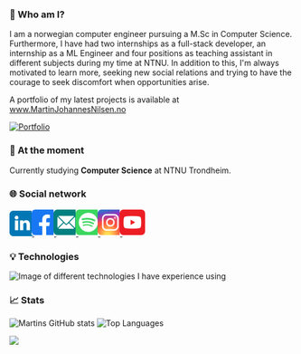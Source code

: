 ### 👋 Who am I?

I am a norwegian computer engineer pursuing a M.Sc in Computer Science. Furthermore, I have had two internships as a full-stack developer, an internship as a ML Engineer and four positions as teaching assistant in different subjects during my time at NTNU. In addition to this, I'm always motivated to learn more, seeking new social relations and trying to have the courage to seek discomfort when opportunities arise.

A portfolio of my latest projects is available at www.MartinJohannesNilsen.no

[![Portfolio](https://github.com/Martinnilsen99/Martinnilsen99/blob/main/assets/img/dark_profileHeaderv3.png "Portfolio")](https://martinnilsen.no)

### 🔭 At the moment

Currently studying **Computer Science** at NTNU Trondheim. 

### 🌐 Social network

<a href="https://www.linkedin.com/in/MartinJohannesNilsen/" target="_blank" title="LinkedIn profile">
    <img src="assets/svg/linkedin.svg" width="45px" alt="LinkedIn icon" style="margin: 2px -5px 0 0"/>
</a>
<a href="https://www.facebook.com/MartinJohannesNilsen/" target="_blank" title="Facebook profile">
    <img src="assets/svg/facebook.svg" width="45px" alt="Facebook icon" style="margin: 2px -5px"/>
</a>
<a href="mailto:martinjnilsen@icloud.com" target="_blank" title="Mail">
    <img src="assets/svg/mail.svg" width="45px" alt="YouTube icon" style="margin: 2px -5px">
</a>
<a href="https://open.spotify.com/user/martinnilsen99" target="_blank" title="Spotify profile">
    <img src="assets/svg/spotify.svg" width="45px" alt="YouTube icon" style="margin: 2px -5px">
</a>
<a href="https://www.instagram.com/MartinJohannesNilsen/" target="_blank" title="Instagram profile">
    <img src="assets/svg/instagram.svg" width="45px" alt="Instagram icon" style="margin: 2px -5px">
</a>
<a href="https://www.youtube.com/channel/UCxyROQQeUpa44IEeC5oJuhQ" target="_blank" title="YouTube channel">
    <img src="assets/svg/youtube.svg" width="45px" alt="YouTube icon" style="margin: 2px -5px">
</a>

### 💡 Technologies

<img alt="Image of different technologies I have experience using" src="https://github.com/Martinnilsen99/Martinnilsen99/blob/main/assets/img/technologies.png"/>

### 📈 Stats

![Martins GitHub stats](https://github-readme-stats.vercel.app/api?username=MartinJohannesNilsen&theme=calm&show_icons=true&hide=prs&line_height=24&count_private=true&bg_color=021b2e&icon_color=fff&text_color=fff&title_color=fff&hide_border=true)
![Top Languages](https://github-readme-stats.vercel.app/api/top-langs/?username=MartinJohannesNilsen&theme=calm&langs_count=6&layout=compact&exclude_repo=tdt4225-assignment1,tdt4225-assignment2,tdt4225-assignment3&bg_color=021b2e&title_color=fff&hide_border=true&text_color=fff)

![](https://komarev.com/ghpvc/?username=MartinNilsen99&style=flat-square)
